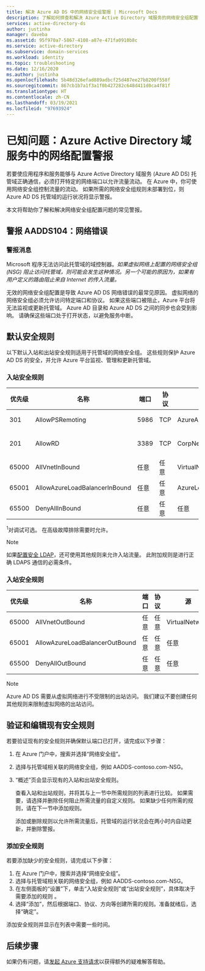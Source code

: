```yaml
---
title: 解决 Azure AD DS 中的网络安全组警报 | Microsoft Docs
description: 了解如何排查和解决 Azure Active Directory 域服务的网络安全组配置警报
services: active-directory-ds
author: justinha
manager: daveba
ms.assetid: 95f970a7-5867-4108-a87e-471fa0910b8c
ms.service: active-directory
ms.subservice: domain-services
ms.workload: identity
ms.topic: troubleshooting
ms.date: 12/16/2020
ms.author: justinha
ms.openlocfilehash: 5b48d326efad889adbcf25d487ee27b8200f558f
ms.sourcegitcommit: 867cb1b7a1f3a1f0b427282c648d411d0ca4f81f
ms.translationtype: HT
ms.contentlocale: zh-CN
ms.lasthandoff: 03/19/2021
ms.locfileid: "97693924"
---
```

# <a name="known-issues-network-configuration-alerts-in-azure-active-directory-domain-services"></a>已知问题：Azure Active Directory 域服务中的网络配置警报

若要使应用程序和服务能够与 Azure Active Directory 域服务 (Azure AD DS) 托管域正确通信，必须打开特定的网络端口以允许流量流动。 在 Azure 中，你可使用网络安全组控制流量的流动。 如果所需的网络安全组规则未部署到位，则 Azure AD DS 托管域的运行状况将显示警报。

本文将帮助你了解和解决网络安全组配置问题的常见警报。

## <a name="alert-aadds104-network-error"></a>警报 AADDS104：网络错误

### <a name="alert-message"></a>警报消息

Microsoft 程序无法访问此托管域的域控制器。*如果虚拟网络上配置的网络安全组 (NSG) 阻止访问托管域，则可能会发生这种情况。另一个可能的原因为，如果有用户定义的路由阻止来自 Internet 的传入流量。*

无效的网络安全组配置是导致 Azure AD DS 网络错误的最常见原因。 虚拟网络的网络安全组必须允许访问特定端口和协议。 如果这些端口被阻止，Azure 平台将无法监视或更新托管域。 Azure AD 目录和 Azure AD DS 之间的同步也会受到影响。 请确保这些端口处于打开状态，以避免服务中断。

## <a name="default-security-rules"></a>默认安全规则

以下默认入站和出站安全规则适用于托管域的网络安全组。 这些规则保护 Azure AD DS 的安全，并允许 Azure 平台监视、管理和更新托管域。

### <a name="inbound-security-rules"></a>入站安全规则

| 优先级 | 名称 | 端口 | 协议 | 源 | 目标 | 操作 |
|----------|------|------|----------|--------|-------------|--------|
| 301      | AllowPSRemoting | 5986| TCP | AzureActiveDirectoryDomainServices | 任意 | 允许 |
| 201      | AllowRD | 3389 | TCP | CorpNetSaw | 任意 | 拒绝<sup>1</sup> |
| 65000    | AllVnetInBound | 任意 | 任意 | VirtualNetwork | VirtualNetwork | 允许 |
| 65001    | AllowAzureLoadBalancerInBound | 任意 | 任意 | AzureLoadBalancer | 任意 | 允许 |
| 65500    | DenyAllInBound | 任意 | 任意 | 任意 | 任意 | 拒绝 |


<sup>1</sup>对调试可选。 在高级故障排除需要时允许。

> [!NOTE]
> 如果[配置安全 LDAP][configure-ldaps]，还可使用其他规则来允许入站流量。 此附加规则是进行正确 LDAPS 通信的必需条件。

### <a name="outbound-security-rules"></a>入站安全规则

| 优先级 | 名称 | 端口 | 协议 | 源 | 目标 | 操作 |
|----------|------|------|----------|--------|-------------|--------|
| 65000    | AllVnetOutBound | 任意 | 任意 | VirtualNetwork | VirtualNetwork | 允许 |
| 65001    | AllowAzureLoadBalancerOutBound | 任意 | 任意 |  任意 | Internet | 允许 |
| 65500    | DenyAllOutBound | 任意 | 任意 | 任意 | 任意 | 拒绝 |

>[!NOTE]
> Azure AD DS 需要从虚拟网络进行不受限制的出站访问。 我们建议不要创建任何其他规则来限制虚拟网络的出站访问。

## <a name="verify-and-edit-existing-security-rules"></a>验证和编辑现有安全规则

若要验证现有的安全规则并确保默认端口已打开，请完成以下步骤：

1. 在 Azure 门户中，搜索并选择“网络安全组”。
1. 选择与托管域相关联的网络安全组，例如 AADDS-contoso.com-NSG。
1. “概述”页会显示现有的入站和出站安全规则。

    查看入站和出站规则，并将其与上一节中所需规则的列表进行比较。 如果需要，请选择并删除任何阻止所需流量的自定义规则。 如果缺少任何所需的规则，请在下一节中添加规则。

    添加或删除规则以允许所需流量后，托管域的运行状况会在两小时内自动更新，并删除警报。

### <a name="add-a-security-rule"></a>添加安全规则

若要添加缺少的安全规则，请完成以下步骤：

1. 在 Azure 门户中，搜索并选择“网络安全组”。
1. 选择与托管域相关联的网络安全组，例如 AADDS-contoso.com-NSG。
1. 在左侧面板的“设置”下，单击“入站安全规则”或“出站安全规则”，具体取决于需要添加的规则 。
1. 选择“添加”，然后根据端口、协议、方向等创建所需的规则。准备就绪后，选择“确定”。

添加安全规则并显示在列表中需要一些时间。

## <a name="next-steps"></a>后续步骤

如果仍有问题，请[发起 Azure 支持请求][azure-support]以获得额外的疑难解答帮助。

<!-- INTERNAL LINKS -->
[azure-support]: ../active-directory/fundamentals/active-directory-troubleshooting-support-howto.md
[configure-ldaps]: tutorial-configure-ldaps.md
